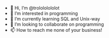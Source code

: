 - 👋 Hi, I’m @trolololololot
- 👀 I’m interested in programming
- 🌱 I’m currently learning SQL and Unix-way
- 💞️ I’m looking to collaborate on programming
- 📫 How to reach me none of your business!

<!---
trolololololot/trolololololot is a ✨ special ✨ repository because its `README.md` (this file) appears on your GitHub profile.
You can click the Preview link to take a look at your changes.
--->
